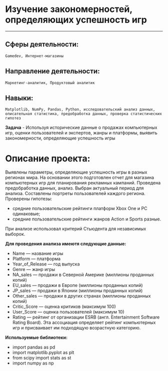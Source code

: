 # Изучение закономерностей, определяющих успешность игр
________________
## Сферы деятельности: 
`Gamedev, Интернет-магазины`

## Направление деятельности: 
`Маркетинг-аналитик, Продуктовый аналитик`

## Навыки:
`Matplotlib, NumPy, Pandas, Python, исследовательский анализ данных, описательная статистика, предобработка данных, проверка статистических гипотез`

**Задача** - Используя исторические данные о продажах компьютерных игр, оценки пользователей и экспертов, жанры и платформы, выявить закономерности, определяющие успешность игры	

# Описание проекта: 
Выявлены параметры, определяющие успешность игры в разных регионах мира. На основании этого подготовлен отчет для магазина компьютерных игр для планирования рекламных кампаний. Проведена предобработка данных, анализ. Выбран актуальный период для анализа. Составлены портреты пользователей каждого региона. 
Проверены гипотезы: 
- средние пользовательские рейтинги платформ Xbox One и PC одинаковые;
- средние пользовательские рейтинги жанров Action и Sports разные.

При анализе использовал критерий Стьюдента для независимых выборок.

**Для проведения анализа имеютя следующие данные:**

- Name — название игры
- Platform — платформа
- Year_of_Release — год выпуска
- Genre — жанр игры
- NA_sales — продажи в Северной Америке (миллионы проданных копий)
- EU_sales — продажи в Европе (миллионы проданных копий)
- JP_sales — продажи в Японии (миллионы проданных копий)
- Other_sales — продажи в других странах (миллионы проданных копий)
- Critic_Score — оценка критиков (максимум 100)
- User_Score — оценка пользователей (максимум 10)
- Rating — рейтинг от организации ESRB (англ. Entertainment Software Rating Board). Эта ассоциация определяет рейтинг компьютерных игр и присваивает им подходящую возрастную категорию.

**Используемые библиотеки:**

- import pandas as pd
- import matplotlib.pyplot as plt
- from scipy import stats as st
- import numpy as np
